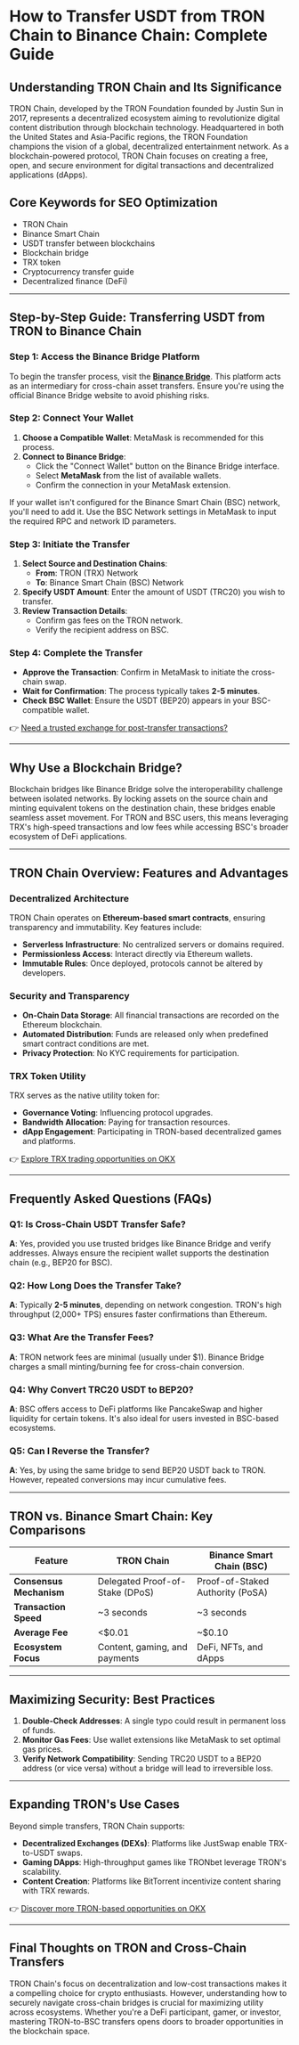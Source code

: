 # How to Transfer USDT from TRON Chain to Binance Chain: Complete Guide

## Understanding TRON Chain and Its Significance

TRON Chain, developed by the TRON Foundation founded by Justin Sun in 2017, represents a decentralized ecosystem aiming to revolutionize digital content distribution through blockchain technology. Headquartered in both the United States and Asia-Pacific regions, the TRON Foundation champions the vision of a global, decentralized entertainment network. As a blockchain-powered protocol, TRON Chain focuses on creating a free, open, and secure environment for digital transactions and decentralized applications (dApps).

## Core Keywords for SEO Optimization
- TRON Chain  
- Binance Smart Chain  
- USDT transfer between blockchains  
- Blockchain bridge  
- TRX token  
- Cryptocurrency transfer guide  
- Decentralized finance (DeFi)  

---

## Step-by-Step Guide: Transferring USDT from TRON to Binance Chain

### Step 1: Access the Binance Bridge Platform  
To begin the transfer process, visit the **[Binance Bridge](https://www.binance.org/cn/bridge)**. This platform acts as an intermediary for cross-chain asset transfers. Ensure you're using the official Binance Bridge website to avoid phishing risks.

### Step 2: Connect Your Wallet  
1. **Choose a Compatible Wallet**: MetaMask is recommended for this process.  
2. **Connect to Binance Bridge**:  
   - Click the "Connect Wallet" button on the Binance Bridge interface.  
   - Select **MetaMask** from the list of available wallets.  
   - Confirm the connection in your MetaMask extension.  

If your wallet isn't configured for the Binance Smart Chain (BSC) network, you'll need to add it. Use the BSC Network settings in MetaMask to input the required RPC and network ID parameters.

### Step 3: Initiate the Transfer  
1. **Select Source and Destination Chains**:  
   - **From**: TRON (TRX) Network  
   - **To**: Binance Smart Chain (BSC) Network  
2. **Specify USDT Amount**: Enter the amount of USDT (TRC20) you wish to transfer.  
3. **Review Transaction Details**:  
   - Confirm gas fees on the TRON network.  
   - Verify the recipient address on BSC.  

### Step 4: Complete the Transfer  
- **Approve the Transaction**: Confirm in MetaMask to initiate the cross-chain swap.  
- **Wait for Confirmation**: The process typically takes **2-5 minutes**.  
- **Check BSC Wallet**: Ensure the USDT (BEP20) appears in your BSC-compatible wallet.  

👉 [Need a trusted exchange for post-transfer transactions?](https://bit.ly/okx-bonus)  

---

## Why Use a Blockchain Bridge?

Blockchain bridges like Binance Bridge solve the interoperability challenge between isolated networks. By locking assets on the source chain and minting equivalent tokens on the destination chain, these bridges enable seamless asset movement. For TRON and BSC users, this means leveraging TRX's high-speed transactions and low fees while accessing BSC's broader ecosystem of DeFi applications.

---

## TRON Chain Overview: Features and Advantages

### Decentralized Architecture  
TRON Chain operates on **Ethereum-based smart contracts**, ensuring transparency and immutability. Key features include:  
- **Serverless Infrastructure**: No centralized servers or domains required.  
- **Permissionless Access**: Interact directly via Ethereum wallets.  
- **Immutable Rules**: Once deployed, protocols cannot be altered by developers.  

### Security and Transparency  
- **On-Chain Data Storage**: All financial transactions are recorded on the Ethereum blockchain.  
- **Automated Distribution**: Funds are released only when predefined smart contract conditions are met.  
- **Privacy Protection**: No KYC requirements for participation.  

### TRX Token Utility  
TRX serves as the native utility token for:  
- **Governance Voting**: Influencing protocol upgrades.  
- **Bandwidth Allocation**: Paying for transaction resources.  
- **dApp Engagement**: Participating in TRON-based decentralized games and platforms.  

👉 [Explore TRX trading opportunities on OKX](https://bit.ly/okx-bonus)  

---

## Frequently Asked Questions (FAQs)

### Q1: Is Cross-Chain USDT Transfer Safe?  
**A**: Yes, provided you use trusted bridges like Binance Bridge and verify addresses. Always ensure the recipient wallet supports the destination chain (e.g., BEP20 for BSC).

### Q2: How Long Does the Transfer Take?  
**A**: Typically **2-5 minutes**, depending on network congestion. TRON's high throughput (2,000+ TPS) ensures faster confirmations than Ethereum.

### Q3: What Are the Transfer Fees?  
**A**: TRON network fees are minimal (usually under $1). Binance Bridge charges a small minting/burning fee for cross-chain conversion.

### Q4: Why Convert TRC20 USDT to BEP20?  
**A**: BSC offers access to DeFi platforms like PancakeSwap and higher liquidity for certain tokens. It's also ideal for users invested in BSC-based ecosystems.

### Q5: Can I Reverse the Transfer?  
**A**: Yes, by using the same bridge to send BEP20 USDT back to TRON. However, repeated conversions may incur cumulative fees.

---

## TRON vs. Binance Smart Chain: Key Comparisons

| Feature               | TRON Chain                     | Binance Smart Chain (BSC)         |
|-----------------------|--------------------------------|-----------------------------------|
| **Consensus Mechanism** | Delegated Proof-of-Stake (DPoS) | Proof-of-Staked Authority (PoSA)  |
| **Transaction Speed**   | ~3 seconds                     | ~3 seconds                        |
| **Average Fee**         | <$0.01                        | ~$0.10                            |
| **Ecosystem Focus**     | Content, gaming, and payments | DeFi, NFTs, and dApps             |

---

## Maximizing Security: Best Practices

1. **Double-Check Addresses**: A single typo could result in permanent loss of funds.  
2. **Monitor Gas Fees**: Use wallet extensions like MetaMask to set optimal gas prices.  
3. **Verify Network Compatibility**: Sending TRC20 USDT to a BEP20 address (or vice versa) without a bridge will lead to irreversible loss.  

---

## Expanding TRON's Use Cases

Beyond simple transfers, TRON Chain supports:  
- **Decentralized Exchanges (DEXs)**: Platforms like JustSwap enable TRX-to-USDT swaps.  
- **Gaming DApps**: High-throughput games like TRONbet leverage TRON's scalability.  
- **Content Creation**: Platforms like BitTorrent incentivize content sharing with TRX rewards.  

👉 [Discover more TRON-based opportunities on OKX](https://bit.ly/okx-bonus)  

---

## Final Thoughts on TRON and Cross-Chain Transfers

TRON Chain's focus on decentralization and low-cost transactions makes it a compelling choice for crypto enthusiasts. However, understanding how to securely navigate cross-chain bridges is crucial for maximizing utility across ecosystems. Whether you're a DeFi participant, gamer, or investor, mastering TRON-to-BSC transfers opens doors to broader opportunities in the blockchain space.
